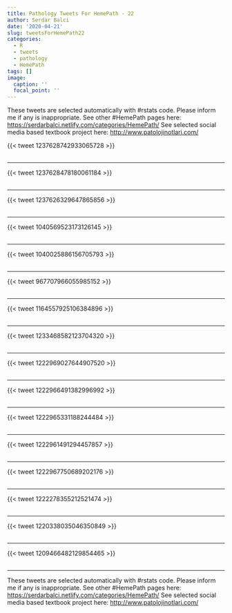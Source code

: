 ```yaml
---
title: Pathology Tweets For HemePath - 22
author: Serdar Balci
date: '2020-04-21'
slug: tweetsForHemePath22
categories:
  - R
  - tweets
  - pathology
  - HemePath
tags: []
image:
  caption: ''
  focal_point: ''
---
```



These tweets are selected automatically with #rstats code. Please inform me if any is inappropriate.
See other #HemePath pages here: https://serdarbalci.netlify.com/categories/HemePath/ 
See selected social media based textbook project here: http://www.patolojinotlari.com/

{{< tweet 1237628742933065728 >}}
<br>
<br>
<hr>
{{< tweet 1237628478180061184 >}}
<br>
<br>
<hr>
{{< tweet 1237626329647865856 >}}
<br>
<br>
<hr>
{{< tweet 1040569523173126145 >}}
<br>
<br>
<hr>
{{< tweet 1040025886156705793 >}}
<br>
<br>
<hr>
{{< tweet 967707966055985152 >}}
<br>
<br>
<hr>
{{< tweet 1164557925106384896 >}}
<br>
<br>
<hr>
{{< tweet 1233468582123704320 >}}
<br>
<br>
<hr>
{{< tweet 1222969027644907520 >}}
<br>
<br>
<hr>
{{< tweet 1222966491382996992 >}}
<br>
<br>
<hr>
{{< tweet 1222965331188244484 >}}
<br>
<br>
<hr>
{{< tweet 1222961491294457857 >}}
<br>
<br>
<hr>
{{< tweet 1222967750689202176 >}}
<br>
<br>
<hr>
{{< tweet 1222278355212521474 >}}
<br>
<br>
<hr>
{{< tweet 1220338035046350849 >}}
<br>
<br>
<hr>
{{< tweet 1209466482129854465 >}}
<br>
<br>
<hr>


These tweets are selected automatically with #rstats code. Please inform me if any is inappropriate.
See other #HemePath pages here: https://serdarbalci.netlify.com/categories/HemePath/ 
See selected social media based textbook project here: http://www.patolojinotlari.com/
